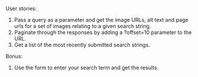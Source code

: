

User stories:

1. Pass a query as a parameter and get the image URLs, alt text and page urls for a set of images relating to a given search string.
2. Paginate through the responses by adding a ?offset=10 parameter to the URL.
3. Get a list of the most recently submitted search strings.
 
Bonus:

1. Use the form to enter your search term and get the results.